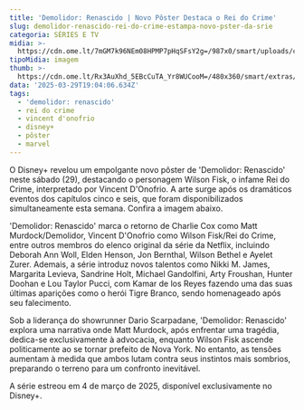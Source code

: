 ```yaml
---
title: 'Demolidor: Renascido | Novo Pôster Destaca o Rei do Crime'
slug: demolidor-renascido-rei-do-crime-estampa-novo-pster-da-srie
categoria: SÉRIES E TV
midia: >-
  https://cdn.ome.lt/7mGM7k96NEm08HPMP7pHqSFsY2g=/987x0/smart/uploads/conteudo/fotos/demolidorrenascido_g96J0k2.jpg
tipoMidia: imagem
thumb: >-
  https://cdn.ome.lt/Rx3AuXhd_5EBcCuTA_Yr8WUCooM=/480x360/smart/extras/conteudos/demolidorrenascido_fpK4hUq.jpg
data: '2025-03-29T19:04:06.634Z'
tags:
  - 'demolidor: renascido'
  - rei do crime
  - vincent d'onofrio
  - disney+
  - pôster
  - marvel
---
```


O Disney+ revelou um empolgante novo pôster de 'Demolidor: Renascido' neste sábado (29), destacando o personagem Wilson Fisk, o infame Rei do Crime, interpretado por Vincent D'Onofrio. A arte surge após os dramáticos eventos dos capítulos cinco e seis, que foram disponibilizados simultaneamente esta semana. Confira a imagem abaixo.

'Demolidor: Renascido' marca o retorno de Charlie Cox como Matt Murdock/Demolidor, Vincent D'Onofrio como Wilson Fisk/Rei do Crime, entre outros membros do elenco original da série da Netflix, incluindo Deborah Ann Woll, Elden Henson, Jon Bernthal, Wilson Bethel e Ayelet Zurer. Ademais, a série introduz novos talentos como Nikki M. James, Margarita Levieva, Sandrine Holt, Michael Gandolfini, Arty Froushan, Hunter Doohan e Lou Taylor Pucci, com Kamar de los Reyes fazendo uma das suas últimas aparições como o herói Tigre Branco, sendo homenageado após seu falecimento.

Sob a liderança do showrunner Dario Scarpadane, 'Demolidor: Renascido' explora uma narrativa onde Matt Murdock, após enfrentar uma tragédia, dedica-se exclusivamente à advocacia, enquanto Wilson Fisk ascende politicamente ao se tornar prefeito de Nova York. No entanto, as tensões aumentam à medida que ambos lutam contra seus instintos mais sombrios, preparando o terreno para um confronto inevitável.

A série estreou em 4 de março de 2025, disponível exclusivamente no Disney+.
